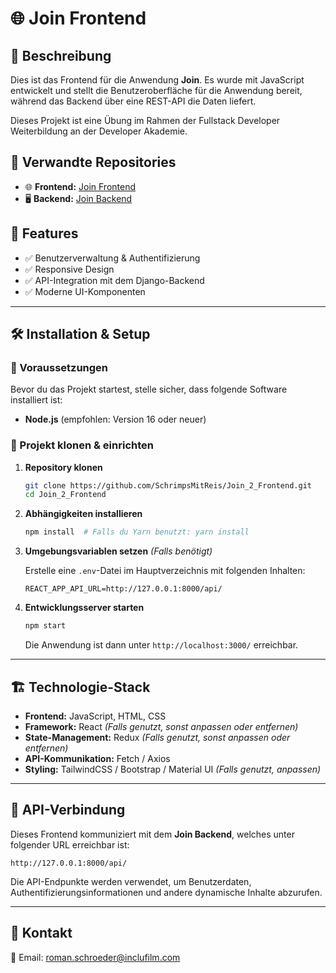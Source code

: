 # 🌐 Join Frontend

## 📖 Beschreibung

Dies ist das Frontend für die Anwendung **Join**. Es wurde mit JavaScript entwickelt und stellt die Benutzeroberfläche für die Anwendung bereit, während das Backend über eine REST-API die Daten liefert.

Dieses Projekt ist eine Übung im Rahmen der Fullstack Developer Weiterbildung an der Developer Akademie.

## 🔗 Verwandte Repositories

- 🌐 **Frontend:** [Join Frontend](https://github.com/SchrimpsMitReis/Join_2_Frontend)
- 🖥 **Backend:** [Join Backend](https://github.com/SchrimpsMitReis/Join_2_Backend)

## 🚀 Features

- ✅ Benutzerverwaltung & Authentifizierung
- ✅ Responsive Design
- ✅ API-Integration mit dem Django-Backend
- ✅ Moderne UI-Komponenten

---

## 🛠 Installation & Setup

### 🔹 Voraussetzungen

Bevor du das Projekt startest, stelle sicher, dass folgende Software installiert ist:

- **Node.js** (empfohlen: Version 16 oder neuer)

### 🔹 Projekt klonen & einrichten

1. **Repository klonen**

   ```bash
   git clone https://github.com/SchrimpsMitReis/Join_2_Frontend.git
   cd Join_2_Frontend
   ```

2. **Abhängigkeiten installieren**

   ```bash
   npm install  # Falls du Yarn benutzt: yarn install
   ```

3. **Umgebungsvariablen setzen** *(Falls benötigt)*

   Erstelle eine `.env`-Datei im Hauptverzeichnis mit folgenden Inhalten:

   ```
   REACT_APP_API_URL=http://127.0.0.1:8000/api/
   ```

4. **Entwicklungsserver starten**

   ```bash
   npm start  
   ```

   Die Anwendung ist dann unter `http://localhost:3000/` erreichbar.

---

## 🏗 Technologie-Stack

- **Frontend:** JavaScript, HTML, CSS
- **Framework:** React *(Falls genutzt, sonst anpassen oder entfernen)*
- **State-Management:** Redux *(Falls genutzt, sonst anpassen oder entfernen)*
- **API-Kommunikation:** Fetch / Axios
- **Styling:** TailwindCSS / Bootstrap / Material UI *(Falls genutzt, anpassen)*

---

## 📜 API-Verbindung

Dieses Frontend kommuniziert mit dem **Join Backend**, welches unter folgender URL erreichbar ist:

```plaintext
http://127.0.0.1:8000/api/
```

Die API-Endpunkte werden verwendet, um Benutzerdaten, Authentifizierungsinformationen und andere dynamische Inhalte abzurufen.

---


## 📩 Kontakt

📧 Email: [roman.schroeder@inclufilm.com](mailto\:roman.schroeder@inclufilm.com) 

